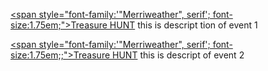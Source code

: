 [<span style="font-family:'"Merriweather", serif'; font-size:1.75em;">Treasure HUNT</span>](/event2 "A link")
this is descript tion of event 1


[<span style="font-family:'"Merriweather", serif'; font-size:1.75em;;">Treasure HUNT</span>](/event2 "A link")
this is descript of event 2
